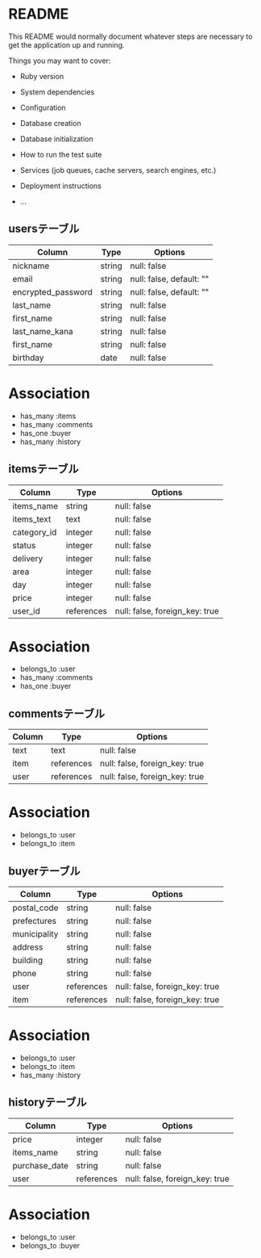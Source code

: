 # README

This README would normally document whatever steps are necessary to get the
application up and running.

Things you may want to cover:

* Ruby version

* System dependencies

* Configuration

* Database creation

* Database initialization

* How to run the test suite

* Services (job queues, cache servers, search engines, etc.)

* Deployment instructions

* ...

## usersテーブル

|  Column             |  Type    |  Options                   |
| ------------------- | -------- | -------------------------- |
|  nickname           |  string  |  null: false               |
|  email              |  string  |  null: false, default: ""  |
|  encrypted_password |  string  |  null: false, default: ""  |
|  last_name          |  string  |  null: false               |
|  first_name         |  string  |  null: false               |
|  last_name_kana     |  string  |  null: false               |
|  first_name         |  string  |  null: false               |
|  birthday           |  date    |  null: false               |

#  Association
- has_many :items
- has_many :comments
- has_one :buyer
- has_many :history

## itemsテーブル

|  Column         |  Type        |  Options                        |
| --------------- | ------------ | ------------------------------- |
|  items_name     |  string      |  null: false                    |
|  items_text     |  text        |  null: false                    |
|  category_id    |  integer     |  null: false                    |
|  status         |  integer     |  null: false                    |
|  delivery       |  integer     |  null: false                    |
|  area           |  integer     |  null: false                    |
|  day            |  integer     |  null: false                    |
|  price          |  integer     |  null: false                    |
|  user_id        |  references  |  null: false, foreign_key: true |

# Association
- belongs_to :user
- has_many :comments
- has_one :buyer

## commentsテーブル

|  Column         |  Type        |  Options                        |
| --------------- | ------------ | ------------------------------- |
|  text           |  text        |  null: false                    |
|  item           |  references  |  null: false, foreign_key: true |
|  user           |  references  |  null: false, foreign_key: true |

# Association
- belongs_to :user
- belongs_to :item

## buyerテーブル

|  Column         |  Type        |  Options                        |
| --------------- | ------------ | ------------------------------- |
|  postal_code    |  string      |  null: false                    |
|  prefectures    |  string      |  null: false                    |
|  municipality   |  string      |  null: false                    |
|  address        |  string      |  null: false                    |
|  building       |  string      |  null: false                    |
|  phone          |  string      |  null: false                    |
|  user           |  references  |  null: false, foreign_key: true |
|  item           |  references  |  null: false, foreign_key: true |

# Association
- belongs_to :user
- belongs_to :item
- has_many :history

## historyテーブル

|  Column         |  Type        |  Options                        |
| --------------- | ------------ | ------------------------------- |
|  price          |  integer     |  null: false                    |
|  items_name     |  string      |  null: false                    |
|  purchase_date  |  string      |  null: false                    |
|  user           |  references  |  null: false, foreign_key: true |

# Association
- belongs_to :user
- belongs_to :buyer